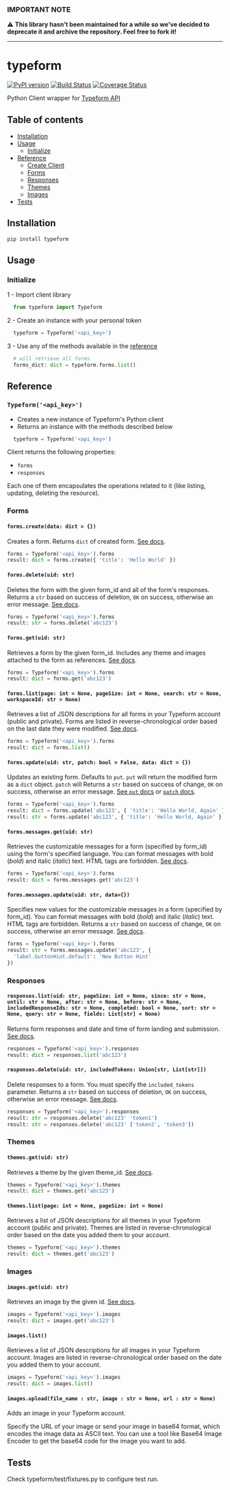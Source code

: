 ### IMPORTANT NOTE

⚠️ **This library hasn't been maintained for a while so we've decided to deprecate it and archive the repository. Feel free to fork it!** 

---

# typeform

[![PyPI version](https://badge.fury.io/py/typeform.svg)](https://badge.fury.io/py/typeform) [![Build Status](https://travis-ci.org/MichaelSolati/typeform-python-sdk.svg?branch=master)](https://travis-ci.org/MichaelSolati/typeform-python-sdk) [![Coverage Status](https://coveralls.io/repos/github/MichaelSolati/typeform-python-sdk/badge.svg?branch=master)](https://coveralls.io/github/MichaelSolati/typeform-python-sdk?branch=master)

Python Client wrapper for [Typeform API](https://developer.typeform.com/)

## Table of contents

- [Installation](#installation)
- [Usage](#usage)
  - [Initialize](#initialize)
- [Reference](#reference)
  - [Create Client](#typeformapi_key)
  - [Forms](#forms)
  - [Responses](#responses)
  - [Themes](#themes)
  - [Images](#images)
- [Tests](#tests)

## Installation

``` bash
pip install typeform
```

## Usage

### Initialize

1 - Import client library

``` python
  from typeform import Typeform
```

2 - Create an instance with your personal token

``` python
  typeform = Typeform('<api_key>')
```

3 - Use any of the methods available in the [reference](#reference)

``` python
  # will retrieve all forms
  forms_dict: dict = typeform.forms.list()
```

## Reference

### `Typeform('<api_key>')`

- Creates a new instance of Typeform's Python client
- Returns an instance with the methods described below

``` python
  typeform = Typeform('<api_key>')
```

Client returns the following properties:

- `forms`
- `responses`

Each one of them encapsulates the operations related to it (like listing, updating, deleting the resource).

### Forms

#### `forms.create(data: dict = {})`

Creates a form. Returns `dict` of created form. [See docs](https://developer.typeform.com/create/reference/create-form/).

```python
forms = Typeform('<api_key>').forms
result: dict = forms.create({ 'title': 'Hello World' })
```

#### `forms.delete(uid: str)`

Deletes the form with the given form_id and all of the form's responses. Returns a `str` based on success of deletion, `OK` on success, otherwise an error message. [See docs](https://developer.typeform.com/create/reference/delete-form/).

```python
forms = Typeform('<api_key>').forms
result: str = forms.delete('abc123')
```

#### `forms.get(uid: str)`

Retrieves a form by the given form_id. Includes any theme and images attached to the form as references. [See docs](https://developer.typeform.com/create/reference/retrieve-form/).

```python
forms = Typeform('<api_key>').forms
result: dict = forms.get('abc123')
```

#### `forms.list(page: int = None, pageSize: int = None, search: str = None, workspaceId: str = None)`

Retrieves a list of JSON descriptions for all forms in your Typeform account (public and private). Forms are listed in reverse-chronological order based on the last date they were modified. [See docs](https://developer.typeform.com/create/reference/retrieve-form/).

```python
forms = Typeform('<api_key>').forms
result: dict = forms.list()
```

#### `forms.update(uid: str, patch: bool = False, data: dict = {})`

Updates an existing form. Defaults to `put`. `put` will return the modified form as a `dict` object. `patch` will Returns a `str` based on success of change, `OK` on success, otherwise an error message. [See `put` docs](https://developer.typeform.com/create/reference/update-form/) or [`patch` docs](https://developer.typeform.com/create/reference/update-form-patch/).

```python
forms = Typeform('<api_key>').forms
result: dict = forms.update('abc123', { 'title': 'Hello World, Again' })
result: str = forms.update('abc123', { 'title': 'Hello World, Again' }, patch=True)
```

#### `forms.messages.get(uid: str)`

Retrieves the customizable messages for a form (specified by form_id) using the form's specified language. You can format messages with bold (*bold*) and italic (_italic_) text. HTML tags are forbidden. [See docs](https://developer.typeform.com/create/reference/retrieve-custom-form-messages/).

```python
forms = Typeform('<api_key>').forms
result: dict = forms.messages.get('abc123')
```

#### `forms.messages.update(uid: str, data={})`

Specifies new values for the customizable messages in a form (specified by form_id). You can format messages with bold (*bold*) and italic (_italic_) text. HTML tags are forbidden. Returns a `str` based on success of change, `OK` on success, otherwise an error message. [See docs](https://developer.typeform.com/create/reference/update-custom-messages/).

```python
forms = Typeform('<api_key>').forms
result: str = forms.messages.update('abc123', {
  'label.buttonHint.default': 'New Button Hint'
})
```

### Responses

#### `responses.list(uid: str, pageSize: int = None, since: str = None, until: str = None, after: str = None, before: str = None, includedResponseIds: str = None, completed: bool = None, sort: str = None, query: str = None, fields: List[str] = None)`

Returns form responses and date and time of form landing and submission. [See docs](https://developer.typeform.com/responses/reference/retrieve-responses/).

```python
responses = Typeform('<api_key>').responses
result: dict = responses.list('abc123')
```

#### `responses.delete(uid: str, includedTokens: Union[str, List[str]])`

Delete responses to a form. You must specify the `included_tokens` parameter. Returns a `str` based on success of deletion, `OK` on success, otherwise an error message. [See docs](https://developer.typeform.com/responses/reference/delete-responses/).

```python
responses = Typeform('<api_key>').responses
result: str = responses.delete('abc123' 'token1')
result: str = responses.delete('abc123' ['token2', 'token3'])
```

### Themes

#### `themes.get(uid: str)`

Retrieves a theme by the given theme_id. [See docs](https://developer.typeform.com/create/reference/retrieve-theme/).

```python
themes = Typeform('<api_key>').themes
result: dict = themes.get('abc123')
```

#### `themes.list(page: int = None, pageSize: int = None)`

Retrieves a list of JSON descriptions for all themes in your Typeform account (public and private). Themes are listed in reverse-chronological order based on the date you added them to your account.

```python
themes = Typeform('<api_key>').themes
result: dict = themes.get('abc123')
```

### Images

#### `images.get(uid: str)`

Retrieves an image by the given id. [See docs](https://developer.typeform.com/create/reference/retrieve-image).

```python
images = Typeform('<api_key>').images
result: dict = images.get('abc123')
```

#### `images.list()`

Retrieves a list of JSON descriptions for all images in your Typeform account. Images are listed in reverse-chronological order based on the date you added them to your account.

```python
images = Typeform('<api_key>').images
result: dict = images.list()
```

#### `images.upload(file_name : str, image : str = None, url : str = None)`

Adds an image in your Typeform account.

Specify the URL of your image or send your image in base64 format, which encodes the image data as ASCII text. You can use a tool like Base64 Image Encoder to get the base64 code for the image you want to add.


## Tests

Check typeform/test/fixtures.py to configure test run.
